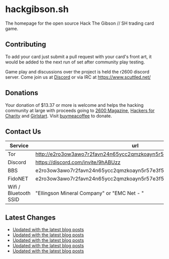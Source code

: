 # hackgibson.sh
The homepage for the open source Hack The Gibson // SH trading card game.


## Contributing

To add your card just submit a pull request with your card's front art, it would be added to the next run of set after community play testing.

Game play and discussions over the project is held the r2600 discord server. Come join us at [Discord](https://discord.com/invite/9hABUzz) or via IRC at https://www.scuttled.net/


## Donations

Your donation of $13.37 or more is welcome and helps the hacking community at large with proceeds going to [2600 Magazine](https://2600.com/), [Hackers for Charity](https://hackersforcharity.org) and [Girlstart](https://girlstart.org).  Visit [buymeacoffee](https://www.buymeacoffee.com/hackgibson.sh) to donate.


## Contact Us

Service | url
-|-
Tor | http://e2ro3ow3awo7r2favn24n65ycc2qmzkoayn5r57e3f56nvjwdcgg32ad.onion
Discord | https://discord.com/invite/9hABUzz
BBS | e2ro3ow3awo7r2favn24n65ycc2qmzkoayn5r57e3f56nvjwdcgg32ad.onion:23
FidoNET | e2ro3ow3awo7r2favn24n65ycc2qmzkoayn5r57e3f56nvjwdcgg32ad.onion:24554
Wifi / Bluetooth SSID | "Ellingson Mineral Company" or "EMC Net - <fidonet address>"

## Latest Changes
<!-- BLOG-POST-LIST:START -->
- [Updated with the latest blog posts](https://github.com/DFW2600/hackgibson.sh/commit/d2753b306d028d9bf69b948935adfdf03860437d)
- [Updated with the latest blog posts](https://github.com/DFW2600/hackgibson.sh/commit/6c31fa1fbe8f803abc8e85b886b9e1850fc51cfb)
- [Updated with the latest blog posts](https://github.com/DFW2600/hackgibson.sh/commit/e099e09c900c9811a1f1f95b48baa0cde8edc5e1)
- [Updated with the latest blog posts](https://github.com/DFW2600/hackgibson.sh/commit/dfc37429db9fd89d26ec5c1042c2af5a391f6962)
- [Updated with the latest blog posts](https://github.com/DFW2600/hackgibson.sh/commit/d9b1dd09e2787138a1204935c0795480077178a4)
<!-- BLOG-POST-LIST:END -->
